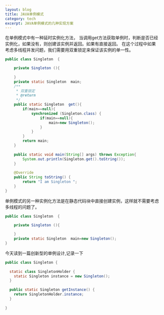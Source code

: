 ```yaml
---
layout: blog
title: JAVA单例模式
category: tech
excerpt: JAVA单例模式的几种实现方案
---
```



在单例模式中有一种延时实例化方法，
当调用get方法获取单例时，判断是否已经实例化，如果没有，则创建该实例并返回。如果有直接返回。
在这个过程中如果考虑多线程并发问题，我们需要用双重锁定来保证该实例的单一性。
```java
public class Singleton  {

	private Singleton (){
		
	}
	private static Singleton  main;
	/**
	 * 双重锁定
	 * @return
	 */
	public static Singleton  get(){
		if(main==null){
			synchronized (Singleton.class) {
				if(main==null){
					main=new Singleton();
				}
			}
		}
		return main;
	}
	
	public static void main(String[] args) throws Exception{
		System.out.println(Singleton.get().toString());
	}
 
	@Override
	public String toString() {
		return "I am Singleton ";
	}
}

```

单例模式的另一种实例化方法是在静态代码块中直接创建实例，这样就不需要考虑多线程的问题了。

```java
public class Singleton  {

	private Singleton (){
		
	}
	private static Singleton  main=new Singleton();
}
```

今天读到一篇创新型的单例设计,记录一下
```java
public class Singleton {   
  
  static class SingletonHolder {   
    static Singleton instance = new Singleton();   
  }   
  
  public static Singleton getInstance() {   
    return SingletonHolder.instance;   
  }   
  
}  
```